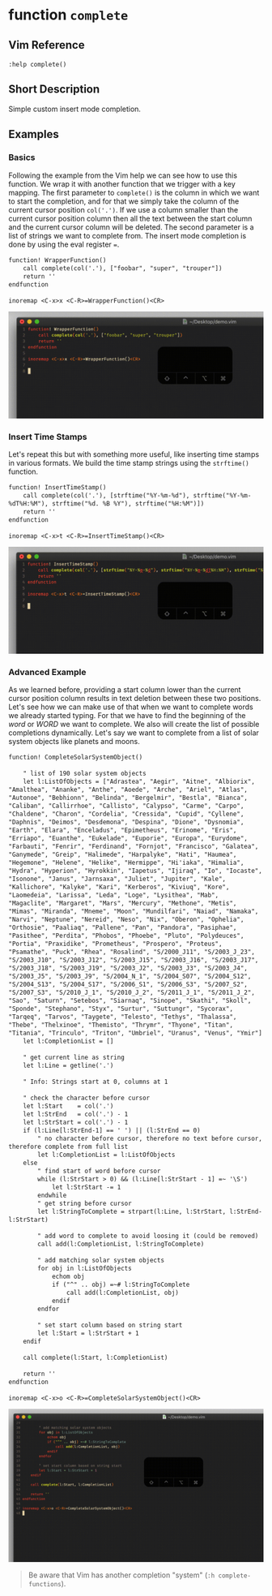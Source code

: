 # function `complete`

## Vim Reference

    :help complete()

## Short Description
Simple custom insert mode completion.

## Examples

### Basics

Following the example from the Vim help we can see how to use this function. We wrap it with another function that we
trigger with a key mapping. The first parameter to `complete()` is the column in which we want to start the completion,
and for that we simply take the column of the current cursor position `col('.')`. If we use a column smaller than the
current cursor position column then all the text between the start column and the current cursor column will be deleted.
The second parameter is a list of strings we want to complete from. The insert mode completion is done by using the eval
register `=`.

    function! WrapperFunction()
        call complete(col('.'), ["foobar", "super", "trouper"])
        return ''
    endfunction

    inoremap <C-x>x <C-R>=WrapperFunction()<CR>

![basic completion](img/complete_1.gif)


### Insert Time Stamps

Let's repeat this but with something more useful, like inserting time stamps in various formats.
We build the time stamp strings using the `strftime()` function.

    function! InsertTimeStamp()
        call complete(col('.'), [strftime("%Y-%m-%d"), strftime("%Y-%m-%dT%H:%M"), strftime("%d. %B %Y"), strftime("%H:%M")])
        return ''
    endfunction

    inoremap <C-x>t <C-R>=InsertTimeStamp()<CR>


![insert time stamps](img/complete_2.gif)


### Advanced Example

As we learned before, providing a start column lower than the current cursor position column results in text deletion
between these two positions. Let's see how we can make use of that when we want to complete words we already started
typing. For that we have to find the beginning of the *word* or *WORD* we want to complete. We also will create the list
of possible completions dynamically. Let's say we want to complete from a list of solar system objects like planets and
moons.

	function! CompleteSolarSystemObject()

		" list of 190 solar system objects
		let l:ListOfObjects = ["Adrastea", "Aegir", "Aitne", "Albiorix", "Amalthea", "Ananke", "Anthe", "Aoede", "Arche", "Ariel", "Atlas", "Autonoe", "Bebhionn", "Belinda", "Bergelmir", "Bestla", "Bianca", "Caliban", "Callirrhoe", "Callisto", "Calypso", "Carme", "Carpo", "Chaldene", "Charon", "Cordelia", "Cressida", "Cupid", "Cyllene", "Daphnis", "Deimos", "Desdemona", "Despina", "Dione", "Dysnomia", "Earth", "Elara", "Enceladus", "Epimetheus", "Erinome", "Eris", "Erriapo", "Euanthe", "Eukelade", "Euporie", "Europa", "Eurydome", "Farbauti", "Fenrir", "Ferdinand", "Fornjot", "Francisco", "Galatea", "Ganymede", "Greip", "Halimede", "Harpalyke", "Hati", "Haumea", "Hegemone", "Helene", "Helike", "Hermippe", "Hi'iaka", "Himalia", "Hydra", "Hyperion", "Hyrokkin", "Iapetus", "Ijiraq", "Io", "Iocaste", "Isonone", "Janus", "Jarnsaxa", "Juliet", "Jupiter", "Kale", "Kallichore", "Kalyke", "Kari", "Kerberos", "Kiviuq", "Kore", "Laomedeia", "Larissa", "Leda", "Loge", "Lysithea", "Mab", "Magaclite", "Margaret", "Mars", "Mercury", "Methone", "Metis", "Mimas", "Miranda", "Mneme", "Moon", "Mundilfari", "Naiad", "Namaka", "Narvi", "Neptune", "Nereid", "Neso", "Nix", "Oberon", "Ophelia", "Orthosie", "Paaliaq", "Pallene", "Pan", "Pandora", "Pasiphae", "Pasithee", "Perdita", "Phobos", "Phoebe", "Pluto", "Polydeuces", "Portia", "Praxidike", "Prometheus", "Prospero", "Proteus", "Psamathe", "Puck", "Rhea", "Rosalind", "S/2000_J11", "S/2003_J_23", "S/2003_J10", "S/2003_J12", "S/2003_J15", "S/2003_J16", "S/2003_J17", "S/2003_J18", "S/2003_J19", "S/2003_J2", "S/2003_J3", "S/2003_J4", "S/2003_J5", "S/2003_J9", "S/2004_N_1", "S/2004_S07", "S/2004_S12", "S/2004_S13", "S/2004_S17", "S/2006_S1", "S/2006_S3", "S/2007_S2", "S/2007_S3", "S/2010_J_1", "S/2010_J_2", "S/2011_J_1", "S/2011_J_2", "Sao", "Saturn", "Setebos", "Siarnaq", "Sinope", "Skathi", "Skoll", "Sponde", "Stephano", "Styx", "Surtur", "Suttungr", "Sycorax", "Tarqeq", "Tarvos", "Taygete", "Telesto", "Tethys", "Thalassa", "Thebe", "Thelxinoe", "Themisto", "Thrymr", "Thyone", "Titan", "Titania", "Trinculo", "Triton", "Umbriel", "Uranus", "Venus", "Ymir"]
		let l:CompletionList = []

		" get current line as string
		let l:Line = getline('.')

		" Info: Strings start at 0, columns at 1

		" check the character before cursor 
		let l:Start    = col('.')
		let l:StrEnd   = col('.') - 1
		let l:StrStart = col('.') - 1
		if (l:Line[l:StrEnd-1] == ' ') || (l:StrEnd == 0)
			" no character before cursor, therefore no text before cursor, therefore complete from full list
			let l:CompletionList = l:ListOfObjects
		else
			" find start of word before cursor
			while (l:StrStart > 0) && (l:Line[l:StrStart - 1] =~ '\S')
				let l:StrStart -= 1
			endwhile
			" get string before cursor
			let l:StringToComplete = strpart(l:Line, l:StrStart, l:StrEnd-l:StrStart)

			" add word to complete to avoid loosing it (could be removed)
			call add(l:CompletionList, l:StringToComplete)

			" add matching solar system objects
			for obj in l:ListOfObjects
				echom obj
				if ("^" .. obj) =~# l:StringToComplete
					call add(l:CompletionList, obj)
				endif
			endfor

			" set start column based on string start
			let l:Start = l:StrStart + 1
		endif

		call complete(l:Start, l:CompletionList)

		return ''
	endfunction

	inoremap <C-x>o <C-R>=CompleteSolarSystemObject()<CR>


![advanced example](img/complete_3.gif)

> Be aware that Vim has another completion "system" (`:h complete-functions`).
